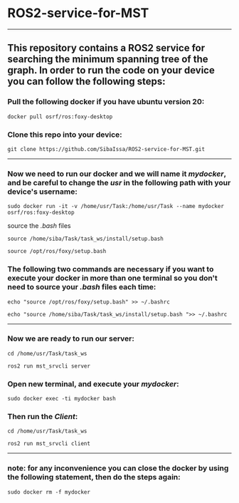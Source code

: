 # ROS2-service-for-MST
---
This repository contains a ROS2 service for searching the minimum spanning tree of the graph. In order to run the code on your device you can follow the following steps:
---
### Pull the following docker if you have ubuntu version 20:
```
docker pull osrf/ros:foxy-desktop
```
### Clone this repo into your device:
```
git clone https://github.com/SibaIssa/ROS2-service-for-MST.git
```
---
### Now we need to run our docker and we will name it *mydocker*, and be careful to change the *usr* in the following path with your device's username:
```
sudo docker run -it -v /home/usr/Task:/home/usr/Task --name mydocker osrf/ros:foxy-desktop
```
source the *.bash* files
```
source /home/siba/Task/task_ws/install/setup.bash 
```
```
source /opt/ros/foxy/setup.bash
```
### The following two commands are necessary if you want to execute your docker in more than one terminal so you don't need to source your *.bash* files each time:
```
echo "source /opt/ros/foxy/setup.bash" >> ~/.bashrc
```
```
echo "source /home/siba/Task/task_ws/install/setup.bash ">> ~/.bashrc
```
---
### Now we are ready to run our server:
```
cd /home/usr/Task/task_ws
```
```
ros2 run mst_srvcli server
```
### Open new terminal, and execute your *mydocker*:
```
sudo docker exec -ti mydocker bash
```
### Then run the *Client*:
```
cd /home/usr/Task/task_ws
```
```
ros2 run mst_srvcli client
```
---
### note: for any inconvenience you can close the docker by using the following statement, then do the steps again:
```
sudo docker rm -f mydocker
```


